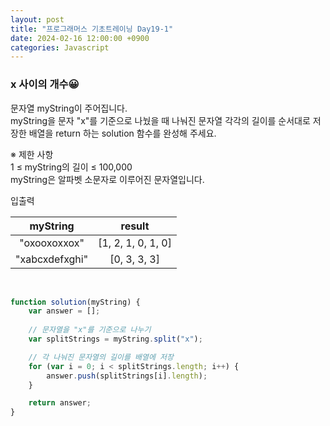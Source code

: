 ```yaml
---
layout: post
title: "프로그래머스 기초트레이닝 Day19-1"
date: 2024-02-16 12:00:00 +0900
categories: Javascript
---
```


### x 사이의 개수😀

문자열 myString이 주어집니다.<br>
myString을 문자 "x"를 기준으로 나눴을 때 나눠진 문자열 각각의 길이를 순서대로 저장한 배열을 return 하는 solution 함수를 완성해 주세요.<br>

※ 제한 사항<br>
1 ≤ myString의 길이 ≤ 100,000<br>
myString은 알파벳 소문자로 이루어진 문자열입니다.<br>

입출력 <br>

| myString  |		result |
| :-------: | :-------: |
| "oxooxoxxox"| [1, 2, 1, 0, 1, 0] |
|   "xabcxdefxghi"  |	[0, 3, 3, 3]   |

<br>

```javascript
function solution(myString) {
    var answer = [];
    
    // 문자열을 "x"를 기준으로 나누기
    var splitStrings = myString.split("x");

    // 각 나눠진 문자열의 길이를 배열에 저장
    for (var i = 0; i < splitStrings.length; i++) {
        answer.push(splitStrings[i].length);
    }

    return answer;
}
```
